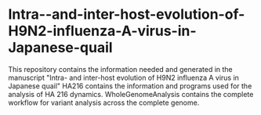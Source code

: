 # Intra--and-inter-host-evolution-of-H9N2-influenza-A-virus-in-Japanese-quail
This repository contains the information needed and generated in the manuscript "Intra- and inter-host evolution of H9N2 influenza A virus in Japanese quail"
HA216 contains the information and programs used for the analysis of HA 216 dynamics.
WholeGenomeAnalysis contains the complete workflow for variant analysis across the complete genome.

